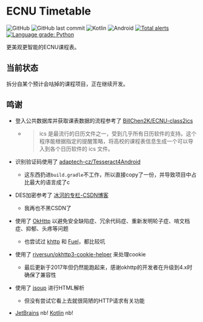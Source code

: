 # ECNU Timetable

![GitHub](https://img.shields.io/github/license/CCXXXI/ecnu-timetable)
![GitHub last commit](https://img.shields.io/github/last-commit/CCXXXI/ecnu-timetable)
![Kotlin](https://img.shields.io/badge/Kotlin-1.5.10-D022B6?logo=kotlin&logoColor=D022B6)
![Android](https://img.shields.io/badge/Android-8.0%2B-3DDC84?logo=android&logoColor=3DDC84)
[![Total alerts](https://img.shields.io/lgtm/alerts/g/CCXXXI/ecnu-timetable.svg?logo=lgtm&logoWidth=18)](https://lgtm.com/projects/g/CCXXXI/ecnu-timetable/alerts/)
[![Language grade: Python](https://img.shields.io/lgtm/grade/python/g/CCXXXI/ecnu-timetable.svg?logo=lgtm&logoWidth=18)](https://lgtm.com/projects/g/CCXXXI/ecnu-timetable/context:python)

更美观更智能的ECNU课程表。

## 当前状态

拆分自某个预计会咕掉的课程项目，正在继续开发。

## 鸣谢

* 登入公共数据库并获取课表数据的流程参考了 [BillChen2K/ECNU-class2ics](https://github.com/BillChen2K/ECNU-class2ics)

  * > ics 是最流行的日历文件之一，受到几乎所有日历软件的支持。这个程序能根据指定的提醒策略，将高校的课程表信息生成一个可以导入到各个日历软件的 ics 文件。

* 识别验证码使用了 [adaptech-cz/Tesseract4Android](https://github.com/adaptech-cz/Tesseract4Android)

  * 这东西扔进`build.gradle`不工作，所以直接copy了一份，并导致项目中占比最大的语言成了c

* DES加密参考了 [冰河的专栏-CSDN博客](https://blog.csdn.net/l1028386804/article/details/50196061)

  * 我再也不黑CSDN了

* 使用了 [OkHttp](https://square.github.io/okhttp/) 以避免安全缺陷症、冗余代码症、重新发明轮子症、啃文档症、抑郁、头疼等问题

  * 也尝试过 [khttp](https://github.com/ascclemens/khttp) 和 [Fuel](https://github.com/kittinunf/fuel)，都比较坑

* 使用了 [riversun/okhttp3-cookie-helper](https://github.com/riversun/okhttp3-cookie-helper) 来处理cookie

  * 最后更新于2017年但仍然能跑起来，感谢okhttp的开发者在升级到4.x时确保了兼容性

* 使用了 [jsoup](https://jsoup.org/) 进行HTML解析

  * 但没有尝试它看上去就很简陋的HTTP请求有关功能

* [JetBrains](https://www.jetbrains.com/) nb! [Kotlin](https://kotlinlang.org/) nb!
